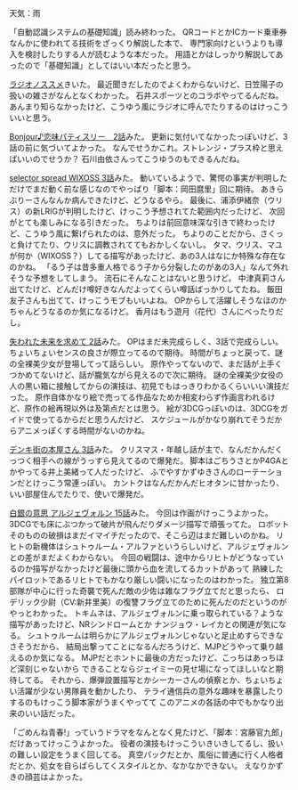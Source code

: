 天気：雨

「自動認識システムの基礎知識」読み終わった。
QRコードとかICカード乗車券なんかに使われてる技術をざっくり解説した本で、
専門家向けというよりも導入を検討したりする人が読むような本だった。
用語とかはしっかり解説してあったので「基礎知識」としてはいい本だったと思う。

[ラジオノススメ](http://ondemand.joqr.co.jp/AG-ON/contents/susume_20141020.php)きいた。
最近聞きだしたのでよくわからないけど、日笠陽子の扱いの雑さがなんとなくわかった。
石井スポーツとのコラボやってるんだね。
あんまり知らなかったけど、こうゆう風にラジオに呼んでたりするのはけっこういいと思う。

[Bonjour♪恋味パティスリー　2話](http://www.nicovideo.jp/watch/1413456909)みた。
更新に気付いてなかったっぽいけど、3話の前に気づいてよかった。
なんでせうかこれ。ストレンジ・プラス枠と思えばいいのでせうか？
石川由依さんってこうゆうのもできるんだね。

[selector spread WIXOSS 3話](http://www.nicovideo.jp/watch/1413519856)みた。
動いているようで、驚愕の事実が判明しただけでまだ動く前な感じなのでやっぱり「脚本：岡田麿里」回に期待。
あきらぶりーさんなんか病んできたけど、どうなるやら。
最後に、浦添伊緒奈（ウリス）の新LRIGが判明したけど、けっこう予想されてた範囲内だったけど、
次回がとても楽しみになる引きだった。
ちよりは前回意味深な引きで終わったけど、こうゆう風に繋げられたのは、意外だった。
ちよりのことだから、さくっと負けてたり、ウリスに調教されててもおかしくないし。
タマ、ウリス、マユが何か（WIXOSS？）してる描写があったけど、あの3人はなにか特殊な存在なのかね。
「るう子は昔多重人格でるう子から分裂したのがあの3人」なんて外れそうな予想をしてしまう。
流石にそんなことはないと思うけど。
中津真莉さん出てたけど、どんだけ噂好きなんだよってくらい噂話ばっかりしてたね。
飯田友子さんも出てて、けっこうモブもいいよね。
OPからして活躍しそうなほのかちゃんどうなるのか気になるけど。
香月はもう遊月（花代）さんにべったりだし。

[失われた未来を求めて 2話](http://www.nicovideo.jp/watch/1413536183)みた。
OPはまだ未完成らしく、3話で完成らしい。ちょいちょいセンスの良さが際立ってるので期待。
時間がちょっと戻って、謎の全裸美少女が登場してって話らしい。
原作やってないので、まだ話が上手くつかめてないけど、話が朧気ながら見えるので次に期待。
謎の全裸美少女役の人の黒い箱に接触してからの演技は、初見でもはっきりわかるくらいいい演技だった。
原作自体かなり絵で売ってる作品なためか相変わらず作画言われるけど、原作の絵再現以外は及第点だとは思う。
絵が3DCGっぽいのは、3DCGをガイドで使ってるからだと思うんだけど、
スケジュールがかなり崩れてそうだからアニメっぽくする時間がないのかね。

[デンキ街の本屋さん 3話](http://www.nicovideo.jp/watch/1413519744)みた。
クリスマス・年越し話が主で、なんだかんだくっつく相手への線がうっすら見えてるので爆発だ。
脚本はごちうさとかP4GAとかやってる井上美緒って人だったけど、
ふでやすかずゆきさんのローテーションだとけっこう常連っぽい。
カントクはなんだかんだヒオタンに甘かったり、いい部屋住んでたりで、使いで爆発だ。

[白銀の意思 アルジェヴォルン 15話](http://www.nicovideo.jp/watch/1413443475)みた。
今回は作画がけっこうよかった。
3DCGでも床にぶつかって破片が飛んだりダメージ描写で頑張ってた。
ロボットそのものの破損はまだイマイチだったので、そこら辺はまだ難しいのかね。
リヒトの新機体はシュトゥルーム・アルファというらしいけど、アルジェヴォルンとの差がまだよくわからない。
今回の戦闘は、途中からリヒトがどうなっているのか描写がなかったけど最後に頭から血を流してるカットがあって
熟練したパイロットであるリヒトでもかなり厳しい闘いになったのはわかった。
独立第8部隊が中心に行った奇襲で死んだ敵の少佐は雑なフラグ立てだと思ったら、
ロデリック少尉（CV:新井里美）の復讐フラグ立てのために死んだのだというのがやっとわかった。
トキムネは、アルジェヴォルンに乗っ取られている？ような描写があったけど、NRシンドロームとか
ナンジョウ・レイカとの関連が気になる。
シュトゥルームは明らかにアルジェヴォルンじゃないと足止めすらできなさそうだから、
結局出撃ってことになるんだろうけど、MJPどうやって乗り越えるのか気になる。
MJPだとホントに最後の方だったけど、こっちはあっちほど深刻じゃないから
できることならジェイミーの見せ場になってほしいなと期待してる。
それから、爆弾設置描写とかシーカーさんの偵察とか、ちょいちょい活躍が少ない男隊員を動かしたり、
テライ通信兵の意外な趣味を暴露したりするのもけっこう脚本家がうまくやってて
このアニメの各話の中でもかなり出来のいい話だった。

「ごめんね青春!」っていうドラマをなんとなく見たけど、「脚本：宮藤官九郎」だけあってけっこうよかった。
役者の演技もけっこういきいきしてるし、扱いの難しい設定をうまく回してる。
真空パックだとか、風俗に普通に行く人格者だとか、処女を自らばらしてくスタイルとか、なかなかできない。
えなりかずきの顔芸はよかった。
